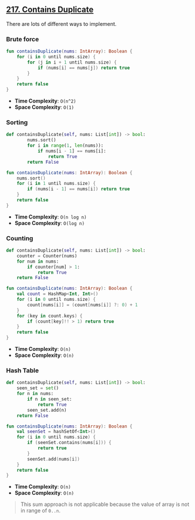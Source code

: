 ## [217. Contains Duplicate](https://leetcode.com/problems/contains-duplicate/)

There are lots of different ways to implement.

### Brute force
```kotlin
fun containsDuplicate(nums: IntArray): Boolean {
    for (i in 0 until nums.size) {
        for (j in i + 1 until nums.size) {
            if (nums[i] == nums[j]) return true
        }
    }
    return false
}
```
* **Time Complexity**: `O(n^2)`
* **Space Complexity**: `O(1)`

### Sorting
```python
def containsDuplicate(self, nums: List[int]) -> bool:
        nums.sort()
        for i in range(1, len(nums)):
            if nums[i - 1] == nums[i]:
                return True
        return False
```

```kotlin
fun containsDuplicate(nums: IntArray): Boolean {
    nums.sort()
    for (i in 1 until nums.size) {
        if (nums[i - 1] == nums[i]) return true
    }
    return false
}
```
* **Time Complexity**: `O(n log n)`
* **Space Complexity**: `O(log n)`

### Counting
```python
def containsDuplicate(self, nums: List[int]) -> bool:
    counter = Counter(nums)
    for num in nums:
        if counter[num] > 1: 
            return True
    return False
```

```kotlin
fun containsDuplicate(nums: IntArray): Boolean {
    val count = HashMap<Int, Int>()
    for (i in 0 until nums.size) {
        count[nums[i]] = (count[nums[i]] ?: 0) + 1
    }
    for (key in count.keys) {
        if (count[key]!! > 1) return true
    }
    return false
}
```
* **Time Complexity**: `O(n)`
* **Space Complexity**: `O(n)`

### Hash Table
```python
def containsDuplicate(self, nums: List[int]) -> bool:
    seen_set = set()
    for n in nums:
        if n in seen_set:
            return True
        seen_set.add(n)
    return False
```

```kotlin
fun containsDuplicate(nums: IntArray): Boolean {
    val seenSet = hashSetOf<Int>()
    for (i in 0 until nums.size) {
        if (seenSet.contains(nums[i])) {
            return true
        }
        seenSet.add(nums[i])
    }
    return false
}
```
* **Time Complexity**: `O(n)`
* **Space Complexity**: `O(n)`

> This sum approach is not applicable because the value of array is not in range of `0..n`.

